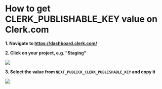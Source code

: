 # How to get CLERK_PUBLISHABLE_KEY value on Clerk.com

**1. Navigate to https://dashboard.clerk.com/**

**2. Click on your project, e.g. "Staging"**

![](https://ajeuwbhvhr.cloudimg.io/colony-recorder.s3.amazonaws.com/files/2023-08-17/b050ed98-d8dc-4273-89d7-a243d51f0f95/ascreenshot.jpeg?tl_px=1460,129&br_px=3180,1090&force_format=png&width=1120.0&wat=1&wat_opacity=0.7&wat_gravity=northwest&wat_url=https://colony-recorder.s3.us-west-1.amazonaws.com/images/watermarks/FB923C_standard.png&wat_pad=524,277)

**3. Select the value from `NEXT_PUBLICK_CLERK_PUBLISHABLE_KEY` and copy it**

![](https://ajeuwbhvhr.cloudimg.io/colony-recorder.s3.amazonaws.com/files/2023-08-17/213d2c13-3870-4550-adeb-127d0f649e78/ascreenshot.jpeg?tl_px=1032,673&br_px=2752,1634&force_format=png&width=1120.0&wat=1&wat_opacity=0.7&wat_gravity=northwest&wat_url=https://colony-recorder.s3.us-west-1.amazonaws.com/images/watermarks/FB923C_standard.png&wat_pad=524,277)
